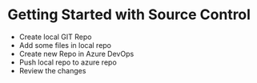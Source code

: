 # Getting Started with Source Control

- Create local GIT Repo
- Add some files in local repo
- Create new Repo in Azure DevOps
- Push local repo to azure repo
- Review the changes

